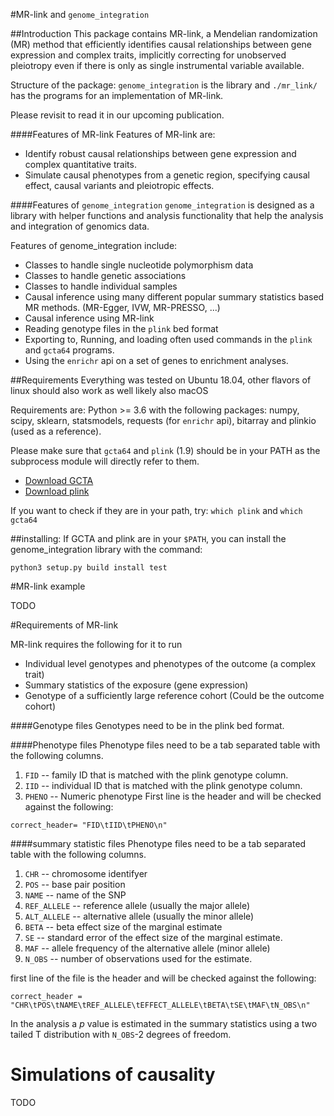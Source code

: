 #MR-link and `genome_integration`

##Introduction
This package contains MR-link, a Mendelian randomization (MR) method that efficiently identifies causal relationships 
between gene expression and complex traits, implicitly correcting for unobserved pleiotropy even if there is only as 
single instrumental variable available.

Structure of the package: 
`genome_integration` is the library and `./mr_link/` has the programs for an implementation of MR-link.

Please revisit to read it in our upcoming publication.

####Features of MR-link 
Features of MR-link are:
- Identify robust causal relationships between gene expression and complex quantitative traits. 
- Simulate causal phenotypes from a genetic region, specifying causal effect, causal variants and pleiotropic effects.

####Features of `genome_integration`
`genome_integration` is designed as a library with helper functions and analysis functionality that help the analysis 
 and integration of genomics data.  

Features of genome_integration include:

- Classes to handle single nucleotide polymorphism data 
- Classes to handle genetic associations
- Classes to handle individual samples
- Causal inference using many different popular summary statistics based MR methods. (MR-Egger, IVW, MR-PRESSO, ...)
- Causal inference using MR-link
- Reading genotype files in the `plink` bed format
- Exporting to, Running, and loading often used commands in the `plink` and `gcta64` programs.
- Using the `enrichr` api on a set of genes to enrichment analyses. 


##Requirements
Everything was tested on Ubuntu 18.04, other flavors of linux should also work as well likely also macOS

Requirements are: Python >= 3.6
with the following packages:
numpy, scipy, sklearn, statsmodels, requests (for `enrichr` api), bitarray and plinkio (used as a reference).

Please make sure that `gcta64` and `plink` (1.9) should be in your PATH as the subprocess module will directly refer to them.
- [Download GCTA](http://cnsgenomics.com/software/gcta/#Download)
- [Download plink](https://www.cog-genomics.org/plink2/)

If you want to check if they are in your path, try: `which plink` and `which gcta64`


##installing:
If GCTA and plink are in your `$PATH`, you can install the genome_integration library with the command:
```
python3 setup.py build install test
```

#MR-link example

TODO

#Requirements of MR-link

MR-link requires the following for it to run
- Individual level genotypes and phenotypes of the outcome (a complex trait)
- Summary statistics of the exposure (gene expression)
- Genotype of a sufficiently large reference cohort (Could be the outcome cohort)

####Genotype files
Genotypes need to be in the plink bed format.

####Phenotype files
Phenotype files need to be a tab separated table with the following columns. 
1. `FID` -- family ID that is matched with the plink genotype column.
2. `IID` -- individual ID that is matched with the plink genotype column.
3. `PHENO` -- Numeric phenotype
First line is the header and will be checked against the following:
```
correct_header= "FID\tIID\tPHENO\n"
```

####summary statistic files
Phenotype files need to be a tab separated table with the following columns.
 
1. `CHR` -- chromosome identifyer
2. `POS` -- base pair position
3. `NAME` -- name of the SNP
4. `REF_ALLELE` -- reference allele (usually the major allele)
5. `ALT_ALLELE` -- alternative allele (usually the minor allele)
6. `BETA` -- beta effect size of the marginal estimate
7. `SE` -- standard error of the effect size of the marginal estimate.
10. `MAF` -- allele frequency of the alternative allele (minor allele)
11. `N_OBS` -- number of observations used for the estimate.

first line of the file is the header and will be checked against the following:
```
correct_header = "CHR\tPOS\tNAME\tREF_ALLELE\tEFFECT_ALLELE\tBETA\tSE\tMAF\tN_OBS\n"
```
In the analysis a _p_ value is estimated in the summary statistics using a two tailed T distribution with `N_OBS`-2 
degrees of freedom.

# Simulations of causality 
TODO

